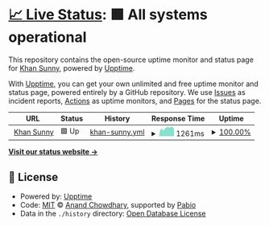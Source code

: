 # [📈 Live Status](https://itkhansunny.github.io/uptime): <!--live status--> **🟩 All systems operational**

This repository contains the open-source uptime monitor and status page for [Khan Sunny](khansunny.com), powered by [Upptime](https://github.com/upptime/upptime).

With [Upptime](https://upptime.js.org), you can get your own unlimited and free uptime monitor and status page, powered entirely by a GitHub repository. We use [Issues](https://github.com/itkhansunny/upptime/issues) as incident reports, [Actions](https://github.com/itkhansunny/upptime/actions) as uptime monitors, and [Pages](https://itkhansunny.github.io/upptime) for the status page.

<!--start: status pages-->
<!-- This summary is generated by Upptime (https://github.com/upptime/upptime) -->
<!-- Do not edit this manually, your changes will be overwritten -->
<!-- prettier-ignore -->
| URL | Status | History | Response Time | Uptime |
| --- | ------ | ------- | ------------- | ------ |
| <img alt="" src="https://icons.duckduckgo.com/ip3/khansunny.com.ico" height="13"> [Khan Sunny](https://khansunny.com) | 🟩 Up | [khan-sunny.yml](https://github.com/itkhansunny/uptime/commits/HEAD/history/khan-sunny.yml) | <details><summary><img alt="Response time graph" src="./graphs/khan-sunny/response-time-week.png" height="20"> 1261ms</summary><br><a href="https://itkhansunny.github.io/uptime/history/khan-sunny"><img alt="Response time 1511" src="https://img.shields.io/endpoint?url=https%3A%2F%2Fraw.githubusercontent.com%2Fitkhansunny%2Fuptime%2FHEAD%2Fapi%2Fkhan-sunny%2Fresponse-time.json"></a><br><a href="https://itkhansunny.github.io/uptime/history/khan-sunny"><img alt="24-hour response time 1106" src="https://img.shields.io/endpoint?url=https%3A%2F%2Fraw.githubusercontent.com%2Fitkhansunny%2Fuptime%2FHEAD%2Fapi%2Fkhan-sunny%2Fresponse-time-day.json"></a><br><a href="https://itkhansunny.github.io/uptime/history/khan-sunny"><img alt="7-day response time 1261" src="https://img.shields.io/endpoint?url=https%3A%2F%2Fraw.githubusercontent.com%2Fitkhansunny%2Fuptime%2FHEAD%2Fapi%2Fkhan-sunny%2Fresponse-time-week.json"></a><br><a href="https://itkhansunny.github.io/uptime/history/khan-sunny"><img alt="30-day response time 1668" src="https://img.shields.io/endpoint?url=https%3A%2F%2Fraw.githubusercontent.com%2Fitkhansunny%2Fuptime%2FHEAD%2Fapi%2Fkhan-sunny%2Fresponse-time-month.json"></a><br><a href="https://itkhansunny.github.io/uptime/history/khan-sunny"><img alt="1-year response time 1511" src="https://img.shields.io/endpoint?url=https%3A%2F%2Fraw.githubusercontent.com%2Fitkhansunny%2Fuptime%2FHEAD%2Fapi%2Fkhan-sunny%2Fresponse-time-year.json"></a></details> | <details><summary><a href="https://itkhansunny.github.io/uptime/history/khan-sunny">100.00%</a></summary><a href="https://itkhansunny.github.io/uptime/history/khan-sunny"><img alt="All-time uptime 99.81%" src="https://img.shields.io/endpoint?url=https%3A%2F%2Fraw.githubusercontent.com%2Fitkhansunny%2Fuptime%2FHEAD%2Fapi%2Fkhan-sunny%2Fuptime.json"></a><br><a href="https://itkhansunny.github.io/uptime/history/khan-sunny"><img alt="24-hour uptime 100.00%" src="https://img.shields.io/endpoint?url=https%3A%2F%2Fraw.githubusercontent.com%2Fitkhansunny%2Fuptime%2FHEAD%2Fapi%2Fkhan-sunny%2Fuptime-day.json"></a><br><a href="https://itkhansunny.github.io/uptime/history/khan-sunny"><img alt="7-day uptime 100.00%" src="https://img.shields.io/endpoint?url=https%3A%2F%2Fraw.githubusercontent.com%2Fitkhansunny%2Fuptime%2FHEAD%2Fapi%2Fkhan-sunny%2Fuptime-week.json"></a><br><a href="https://itkhansunny.github.io/uptime/history/khan-sunny"><img alt="30-day uptime 99.67%" src="https://img.shields.io/endpoint?url=https%3A%2F%2Fraw.githubusercontent.com%2Fitkhansunny%2Fuptime%2FHEAD%2Fapi%2Fkhan-sunny%2Fuptime-month.json"></a><br><a href="https://itkhansunny.github.io/uptime/history/khan-sunny"><img alt="1-year uptime 99.81%" src="https://img.shields.io/endpoint?url=https%3A%2F%2Fraw.githubusercontent.com%2Fitkhansunny%2Fuptime%2FHEAD%2Fapi%2Fkhan-sunny%2Fuptime-year.json"></a></details>

<!--end: status pages-->

[**Visit our status website →**](https://itkhansunny.github.io/uptime)

## 📄 License

- Powered by: [Upptime](https://github.com/upptime/upptime)
- Code: [MIT](./LICENSE) © [Anand Chowdhary](https://anandchowdhary.com), supported by [Pabio](https://pabio.com)
- Data in the `./history` directory: [Open Database License](https://opendatacommons.org/licenses/odbl/1-0/)
